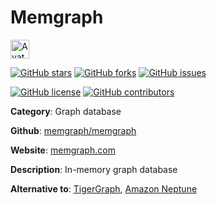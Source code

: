 
# Memgraph 

<a href="https://memgraph.com/"><img src="https://icons.duckduckgo.com/ip3/memgraph.com.ico" alt="Avatar" width="30" height="30" /></a>

[![GitHub stars](https://img.shields.io/github/stars/memgraph/memgraph.svg?style=social&label=Star&maxAge=2592000)](https://GitHub.com/memgraph/memgraph/stargazers/) [![GitHub forks](https://img.shields.io/github/forks/memgraph/memgraph.svg?style=social&label=Fork&maxAge=2592000)](https://GitHub.com/memgraph/memgraph/network/) [![GitHub issues](https://img.shields.io/github/issues/memgraph/memgraph.svg)](https://GitHub.com/Nmemgraph/memgraph/issues/)

[![GitHub license](https://img.shields.io/github/license/memgraph/memgraph.svg)](https://github.com/memgraph/memgraph/blob/master/LICENSE) [![GitHub contributors](https://img.shields.io/github/contributors/memgraph/memgraph.svg)](https://GitHub.com/memgraph/memgraph/graphs/contributors/) 

**Category**: Graph database

**Github**: [memgraph/memgraph](https://github.com/memgraph/memgraph)

**Website**: [memgraph.com](https://memgraph.com/)

**Description**:
In-memory graph database

**Alternative to**: [TigerGraph](https://www.tigergraph.com/), [Amazon Neptune](https://aws.amazon.com/neptune/)
